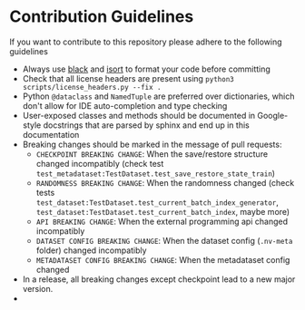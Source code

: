 <!--- Copyright (c) 2025, NVIDIA CORPORATION.
SPDX-License-Identifier: BSD-3-Clause -->

# Contribution Guidelines

If you want to contribute to this repository please adhere to the following guidelines

- Always use [black](https://pypi.org/project/black/) and [isort](https://pycqa.github.io/isort/) to format your code before committing
- Check that all license headers are present using `python3 scripts/license_headers.py --fix .`
- Python `@dataclass` and `NamedTuple` are preferred over dictionaries, which don't allow for IDE
  auto-completion and type checking
- User-exposed classes and methods should be documented in Google-style docstrings that are parsed by sphinx
  and end up in this documentation
- Breaking changes should be marked in the message of pull requests:
  - `CHECKPOINT BREAKING CHANGE`: When the save/restore structure changed incompatibly (check test `test_metadataset:TestDataset.test_save_restore_state_train`)
  - `RANDOMNESS BREAKING CHANGE`: When the randomness changed (check tests `test_dataset:TestDataset.test_current_batch_index_generator`, `test_dataset:TestDataset.test_current_batch_index`, maybe more)
  - `API BREAKING CHANGE`: When the external programming api changed incompatibly
  - `DATASET CONFIG BREAKING CHANGE`: When the dataset config (`.nv-meta` folder) changed incompatibly
  - `METADATASET CONFIG BREAKING CHANGE`: When the metadataset config changed
- In a release, all breaking changes except checkpoint lead to a new major version.
-